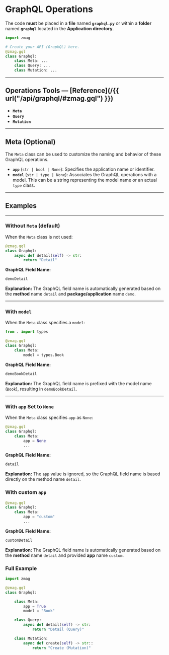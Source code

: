 # GraphQL **Operations**

The code **must** be placed in a **file** named **`graphql.py`** or within a **folder** named **`graphql`** located in the **Application directory**.

```python title="graphql.py"
import zmag

# Create your API (GraphQL) here.
@zmag.gql
class Graphql:
    class Meta: ...
    class Query: ...
    class Mutation: ...
```

---

## Operations Tools — [Reference](/{{ url("/api/graphql/#zmag.gql") }})

- **`Meta`**
- **`Query`**
- **`Mutation`**

---

## Meta (Optional)

The `Meta` class can be used to customize the naming and behavior of these GraphQL operations.

- **`app`** (`str | bool | None`): Specifies the application name or identifier.
- **`model`** (`str | type | None`): Associates the GraphQL operations with a model. This can be a string representing the model name or an actual `type` class.

---

## Examples

---

### Without `Meta` (**default**)

When the `Meta` class is not used:

```python
@zmag.gql
class Graphql:
    async def detail(self) -> str:
        return "Detail"
```

**GraphQL Field Name:**

```py
demoDetail
```

**Explanation:** The GraphQL field name is automatically generated based on the **method** name `detail` and **package/application** name `demo`.

---

### With `model`

When the `Meta` class specifies a `model`:

```python
from . import types

@zmag.gql
class Graphql:
    class Meta:
        model = types.Book
```

**GraphQL Field Name:**

```py
demoBookDetail
```

**Explanation:** The GraphQL field name is prefixed with the model name (`Book`), resulting in `demoBookDetail`.

---

### With `app` Set to `None`

When the `Meta` class specifies `app` as `None`:

```python
@zmag.gql
class Graphql:
    class Meta:
        app = None
        ...
```

**GraphQL Field Name:**

```py
detail
```

**Explanation:** The `app` value is ignored, so the GraphQL field name is based directly on the method name `detail`.

### With custom `app`

```python
@zmag.gql
class Graphql:
    class Meta:
        app = "custom"
        ...
```

**GraphQL Field Name:**

```py
customDetail
```

**Explanation:** The GraphQL field name is automatically generated based on the **method** name `detail` and provided **app** name `custom`.

### Full Example

```python
import zmag

@zmag.gql
class Graphql:

    class Meta:
        app = True
        model = "Book"

    class Query:
        async def detail(self) -> str:
            return "Detail (Query)"

    class Mutation:
        async def create(self) -> str::
            return "Create (Mutation)"
```
